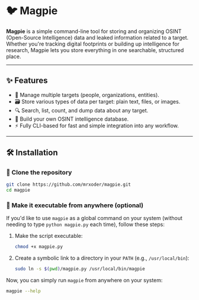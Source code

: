# 🐦 Magpie

**Magpie** is a simple command-line tool for storing and organizing OSINT (Open-Source Intelligence) data and leaked information related to a target. Whether you're tracking digital footprints or building up intelligence for research, Magpie lets you store everything in one searchable, structured place.

---

## ✨ Features

- 📁 Manage multiple targets (people, organizations, entities).
- 🗃️ Store various types of data per target: plain text, files, or images.
- 🔍 Search, list, count, and dump data about any target.
- 🧠 Build your own OSINT intelligence database.
- ⚡ Fully CLI-based for fast and simple integration into any workflow.

---

## 🛠️ Installation

### 🔁 Clone the repository

```bash
git clone https://github.com/mrxoder/magpie.git
cd magpie
```
### 🚀 Make it executable from anywhere (optional)

If you'd like to use `magpie` as a global command on your system (without needing to type `python magpie.py` each time), follow these steps:

1. Make the script executable:

    ```bash
    chmod +x magpie.py
    ```

2. Create a symbolic link to a directory in your `PATH` (e.g., `/usr/local/bin`):

    ```bash
    sudo ln -s $(pwd)/magpie.py /usr/local/bin/magpie
    ```

Now, you can simply run `magpie` from anywhere on your system:

```bash
magpie --help
```
